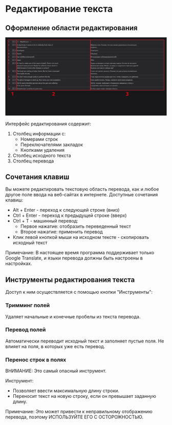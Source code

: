 # Редактирование текста

## Оформление области редактирования

![Оформление области редактирования](../assets/editing-area-layout.png)

Интерфейс редактирования содержит:

1. Столбец информации с:
    - Номерами строк
    - Переключателями закладок
    - Кнопками удаления
2. Столбец исходного текста
3. Столбец перевода

## Сочетания клавиш

Вы можете редактировать текстовую область перевода, как и любое другое поле ввода на веб-сайтах в интернете. Доступные сочетания клавиш:

- Alt + Enter - переход к следующей строке (вниз)
- Ctrl + Enter - переход к предыдущей строке (вверх)
- Ctrl + T - машинный перевод:
    - Первое нажатие: отобразить переведенный текст
    - Второе нажатие: применить перевод
- Клик левой кнопкой мыши на исходном тексте - скопировать исходный текст

Примечание: В настоящее время программа поддерживает только Google Translate, и языки перевода должны быть настроены в настройках.

## Инструменты редактирования текста

Доступ к ним осуществляется с помощью кнопки "Инструменты":

### Тримминг полей

Удаляет начальные и конечные пробелы из текста перевода.

### Перевод полей

Автоматически переводит исходный текст и заполняет пустые поля. Не влияет на поля, в которых уже есть перевод.

### Перенос строк в полях

ВНИМАНИЕ: Это самый опасный инструмент.

Инструмент:

- Позволяет ввести максимальную длину строки.
- Переносит текст на новую строку, если он превышает заданную длину.

Примечание: Это может привести к неправильному отображению перевода, поэтому ИСПОЛЬЗУЙТЕ ЕГО С ОСТОРОЖНОСТЬЮ.
